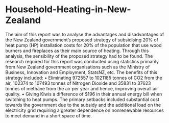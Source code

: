 # Household-Heating-in-New-Zealand
The aim of this report was to analyse the advantages and disadvantages of the New Zealand government’s proposed strategy of subsidising 20% of heat pump (HP) installation costs for 20% of the population that use wood burners and fireplaces as their main source of heating. Through this analysis, the sensibility of the proposed strategy had to be found.  The research required for this report was conducted using statistics primarily from New Zealand government organisations such as the Ministry of Business, Innovation and Employment, StatsNZ, etc. The benefits of this strategy included:  • Eliminating 972557 to 1021185 tonnes of CO2 from the air, 102374 to 107493 tonnes of Nitrogen Dioxide and 35831 to 37623 tonnes of methane from the air per year and hence, improving overall air quality. • Giving Kiwis a difference of $196 in their annual energy bill when switching to heat pumps.  The primary setbacks included substantial cost towards the government due to the subsidy and the additional load on the electricity grid requiring a greater dependence on nonrenewable resources to meet demand in a short space of time.
